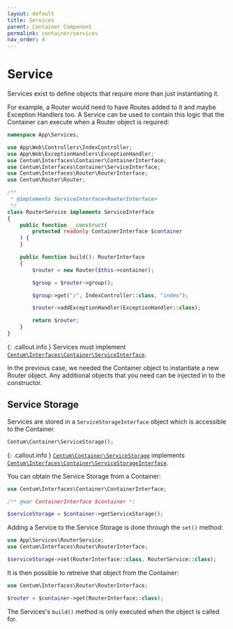 ```yaml
---
layout: default
title: Services
parent: Container Component
permalink: container/services
nav_order: 4
---
```




# Service

Services exist to define objects that require more than just instantiating it.

For example, a Router would need to have Routes added to it and maybe Exception Handlers too.
A Service can be used to contain this logic that the Container can execute when a Router object is required:

```php
namespace App\Services;

use App\Web\Controllers\IndexController;
use App\Web\ExceptionHandlers\ExceptionHandler;
use Centum\Interfaces\Container\ContainerInterface;
use Centum\Interfaces\Container\ServiceInterface;
use Centum\Interfaces\Router\RouterInterface;
use Centum\Router\Router;

/**
 * @implements ServiceInterface<RouterInterface>
 */
class RouterService implements ServiceInterface
{
    public function __construct(
        protected readonly ContainerInterface $container
    ) {
    }

    public function build(): RouterInterface
    {
        $router = new Router($this->container);

        $group = $router->group();

        $group->get("/", IndexController::class, "index");

        $router->addExceptionHandler(ExceptionHandler::class);

        return $router;
    }
}
```

{: .callout.info }
Services must implement [`Centum\Interfaces\Container\ServiceInterface`](https://github.com/SidRoberts/centum/blob/main/src/Interfaces/Container/ServiceInterface.php).

In the previous case, we needed the Container object to instantiate a new Router object.
Any additional objects that you need can be injected in to the constructor.



## Service Storage

Services are stored in a `ServiceStorageInterface` object which is accessible to the Container.

```php
Centum\Container\ServiceStorage();
```

{: .callout.info }
[`Centum\Container\ServiceStorage`](https://github.com/SidRoberts/centum/blob/main/src/Container/ServiceStorage.php) implements [`Centum\Interfaces\Container\ServiceStorageInterface`](https://github.com/SidRoberts/centum/blob/main/src/Interfaces/Container/ServiceStorageInterface.php).

You can obtain the Service Storage from a Container:

```php
use Centum\Interfaces\Container\ContainerInterface;

/** @var ContainerInterface $container */

$serviceStorage = $container->getServiceStorage();
```

Adding a Service to the Service Storage is done through the `set()` method:

```php
use App\Services\RouterService;
use Centum\Interfaces\Router\RouterInterface;

$serviceStorage->set(RouterInterface::class, RouterService::class);
```

It is then possible to retreive that object from the Container:

```php
use Centum\Interfaces\Router\RouterInterface;

$router = $container->get(RouterInterface::class);
```

The Services's `build()` method is only executed when the object is called for.

